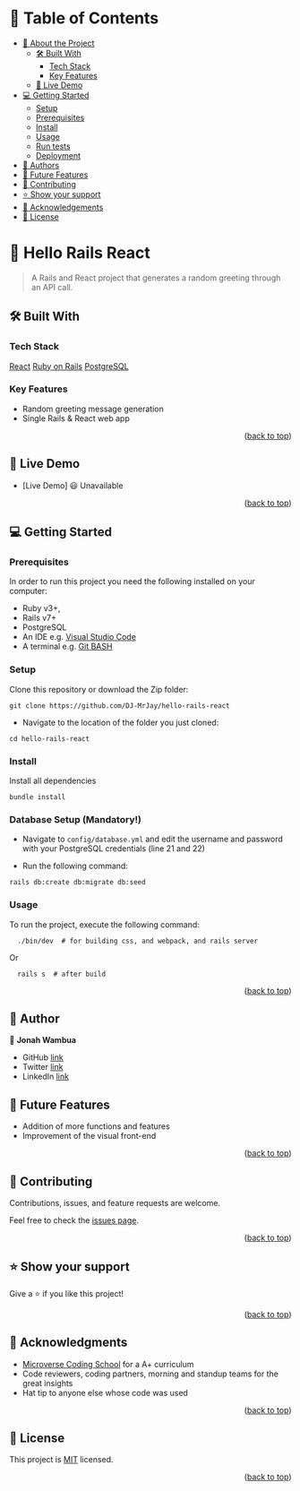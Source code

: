 # 📗 Table of Contents

- [📖 About the Project](#about-project)
  - [🛠 Built With](#built-with)
    - [Tech Stack](#tech-stack)
    - [Key Features](#key-features)
  - [🚀 Live Demo](#live-demo)
- [💻 Getting Started](#getting-started)
  - [Setup](#setup)
  - [Prerequisites](#prerequisites)
  - [Install](#install)
  - [Usage](#usage)
  - [Run tests](#run-tests)
  - [Deployment](#triangular_flag_on_post-deployment)
- [👥 Authors](#authors)
- [🔭 Future Features](#future-features)
- [🤝 Contributing](#contributing)
- [⭐️ Show your support](#support)
- [🙏 Acknowledgements](#acknowledgements)
- [📝 License](#license)

# 📖 Hello Rails React <a name="about-project"></a>
> A Rails and React project that generates a random greeting through an API call.

## 🛠 Built With <a name="built-with"></a>

### Tech Stack <a name="tech-stack"></a>

<a href="https://reactjs.org/">React</a>
<a href="https://rubyonrails.org/">Ruby on Rails</a>
<a href="https://www.postgresql.org/">PostgreSQL</a>

### Key Features <a name="key-features"></a>

- Random greeting message generation
- Single Rails & React web app

<p align="right">(<a href="#readme-top">back to top</a>)</p>

## 🚀 Live Demo <a name="live-demo"></a>

- [Live Demo] :smiley: Unavailable

<p align="right">(<a href="#readme-top">back to top</a>)</p>

## 💻 Getting Started <a name="getting-started"></a>

### Prerequisites

In order to run this project you need the following installed on your computer:
- Ruby v3+,
- Rails v7+
- PostgreSQL
- An IDE e.g. [Visual Studio Code](https://code.visualstudio.com/)
- A terminal e.g. [Git BASH](https://gitforwindows.org/)

### Setup

Clone this repository or download the Zip folder:

```
git clone https://github.com/DJ-MrJay/hello-rails-react
```

- Navigate to the location of the folder you just cloned:

```
cd hello-rails-react
```

### Install

Install all dependencies

```
bundle install
```
### Database Setup (Mandatory!)

- Navigate to `config/database.yml` and edit the username and password with your PostgreSQL credentials (line 21 and 22)

- Run the following command:
```
rails db:create db:migrate db:seed
```
### Usage

To run the project, execute the following command:

```
  ./bin/dev  # for building css, and webpack, and rails server
```
Or
```
  rails s  # after build
```

<p align="right">(<a href="#readme-top">back to top</a>)</p>


## 👤 Author <a name="authors"></a>

👤 **Jonah Wambua**

- GitHub [link](https://github.com/DJ-MrJay)
- Twitter [link](https://twitter.com/jonah_wambua)
- LinkedIn [link](https://www.linkedin.com/in/jonah-wambua/)

## 🔭 Future Features <a name="future-features"></a>

- Addition of more functions and features
- Improvement of the visual front-end

<p align="right">(<a href="#readme-top">back to top</a>)</p>

## 🤝 Contributing <a name="contributing"></a>

Contributions, issues, and feature requests are welcome.

Feel free to check the [issues page](../../issues/).

<p align="right">(<a href="#readme-top">back to top</a>)</p>

## ⭐️ Show your support <a name="support"></a>

Give a ⭐️ if you like this project!

<p align="right">(<a href="#readme-top">back to top</a>)</p>

## 🙏 Acknowledgments <a name="acknowledgements"></a>

- [Microverse Coding School](https://www.microverse.org) for a A+ curriculum
- Code reviewers, coding partners, morning and standup teams for the great insights
- Hat tip to anyone else whose code was used

<p align="right">(<a href="#readme-top">back to top</a>)</p>

## 📝 License <a name="license"></a>

This project is [MIT](./LICENSE) licensed.

<p align="right">(<a href="#readme-top">back to top</a>)</p>
